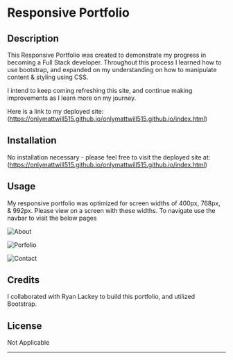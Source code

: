 # Responsive Portfolio

## Description 

This Responsive Portfolio was created to demonstrate my progress in becoming a Full Stack developer. Throughout this process I learned how to use bootstrap, and expanded on my understanding on how to manipulate content & styling using CSS.

 I intend to keep coming refreshing this site, and continue making improvements as I learn more on my journey.

Here is a link to my deployed site: (https://onlymattwill515.github.io/onlymattwill515.github.io/index.html)


## Installation

No installation necessary - please feel free to visit the deployed site at: (https://onlymattwill515.github.io/onlymattwill515.github.io/index.html)


## Usage 

My responsive portfolio was optimized for screen widths of 400px, 768px, & 992px. Please view on a screen with these widths. 
To navigate use the navbar to visit the below pages



![About](../onlymattwill515.github.io/assets/images/AboutMe_Index.png)

![Porfolio](../onlymattwill515.github.io/assets/images/Portfolio.png)

![Contact](../onlymattwill515.github.io/assets/images/Contact.png)


## Credits

I collaborated with Ryan Lackey to build this portfolio, and utilized Bootstrap.


## License

Not Applicable


---